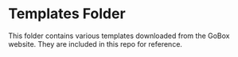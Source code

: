 # Templates Folder
This folder contains various templates downloaded from the GoBox website. They are included in this repo for reference.